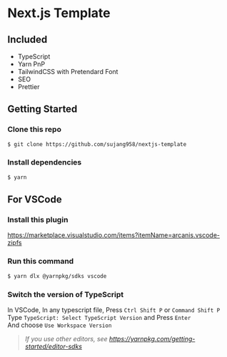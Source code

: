 # Next.js Template

## Included

- TypeScript
- Yarn PnP
- TailwindCSS with Pretendard Font
- SEO
- Prettier
    


## Getting Started

### Clone this repo
```sh
$ git clone https://github.com/sujang958/nextjs-template
```

### Install dependencies
```sh
$ yarn
```

## For VSCode
### Install this plugin
https://marketplace.visualstudio.com/items?itemName=arcanis.vscode-zipfs

### Run this command
```sh
$ yarn dlx @yarnpkg/sdks vscode
```

### Switch the version of TypeScript
In VSCode, In any typescript file, Press `Ctrl Shift P` or `Command Shift P`  
Type `TypeScript: Select TypeScript Version` and Press `Enter`  
And choose `Use Workspace Version`  


> _If you use other editors, see https://yarnpkg.com/getting-started/editor-sdks_

